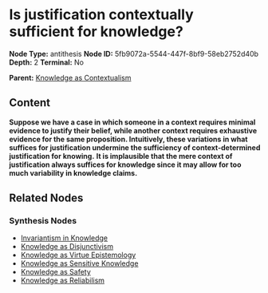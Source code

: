 # Is justification contextually sufficient for knowledge?

**Node Type:** antithesis
**Node ID:** 5fb9072a-5544-447f-8bf9-58eb2752d40b
**Depth:** 2
**Terminal:** No

**Parent:** [Knowledge as Contextualism](knowledge-as-contextualism-thesis-63e8c71d-633a-4b3a-89cd-8d2eb3f54df1.md)

## Content

**Suppose we have a case in which someone in a context requires minimal evidence to justify their belief, while another context requires exhaustive evidence for the same proposition. Intuitively, these variations in what suffices for justification undermine the sufficiency of context-determined justification for knowing.** **It is implausible that the mere context of justification always suffices for knowledge since it may allow for too much variability in knowledge claims.**

## Related Nodes

### Synthesis Nodes

- [Invariantism in Knowledge](invariantism-in-knowledge-synthesis-05614298-becc-4560-87c0-8eadaddca3ce.md)
- [Knowledge as Disjunctivism](knowledge-as-disjunctivism-synthesis-f7f3852d-315a-4b13-b828-44800365d550.md)
- [Knowledge as Virtue Epistemology](knowledge-as-virtue-epistemology-synthesis-4654d46a-af86-473e-bacb-4a409905b5cf.md)
- [Knowledge as Sensitive Knowledge](knowledge-as-sensitive-knowledge-synthesis-1b6887db-1b6b-49f0-a2f6-10d280c47ea6.md)
- [Knowledge as Safety](knowledge-as-safety-synthesis-28045118-16fa-41ef-9271-8f365dca9120.md)
- [Knowledge as Reliabilism](knowledge-as-reliabilism-synthesis-3822e039-2eba-4bd9-a25e-ce472a789666.md)
